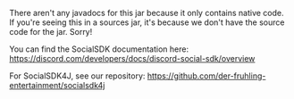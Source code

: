 There aren't any javadocs for this jar because it only contains native code. If you're seeing this in a sources jar, it's because we don't have the source code for the jar. Sorry!

You can find the SocialSDK documentation here: https://discord.com/developers/docs/discord-social-sdk/overview

For SocialSDK4J, see our repository: https://github.com/der-fruhling-entertainment/socialsdk4j
